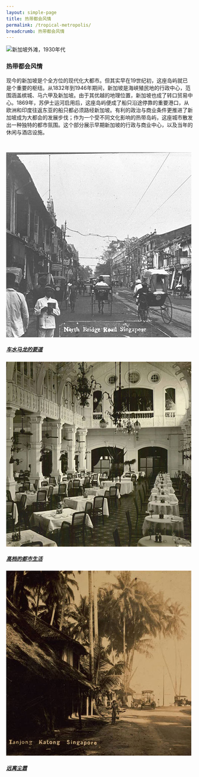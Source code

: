 ```yaml
---
layout: simple-page
title: 热带都会风情
permalink: /tropical-metropolis/
breadcrumb: 热带都会风情
---
```

![新加坡外滩，1930年代](/images/tropical-metropolis-banner-2.jpg)
### **热带都会风情**

现今的新加坡是个全方位的现代化大都市。但其实早在19世纪初，这座岛屿就已是个重要的枢纽。从1832年到1946年期间，新加坡是海峡殖民地的行政中心，范围涵盖槟城、马六甲及新加坡。由于其优越的地理位置，新加坡也成了转口贸易中心。1869年，苏伊士运河启用后，这座岛屿便成了船只沿途停靠的重要港口，从欧洲和印度往返东亚的船只都必须路经新加坡。有利的政治与商业条件更推进了新加坡成为大都会的发展步伐；作为一个受不同文化影响的热带岛屿，这座城市散发出一种独特的都市氛围。这个部分展示早期新加坡的行政与商业中心，以及当年的休闲与酒店设施。

<p>&nbsp;</p>

<div class="type-two box-hov-style">
	<div class="row is-multiline">
		<div class="col is-one-third-desktop is-one-third-tablet">
			<a href="/tropical-metropolis/the-earliest-thoroughfares/">
				<img src="/images/The-Earliest-Thoroughfares-Boxed.jpg" alt="Tropical Metropolis - The Earliest Thoroughfares" class="project-image">
			<div class="project-card">
				<div class="project-title margin--bottom--xs">
					<h5><b>车水马龙的要道</b></h5>
				</div>
			</div>
			</a>
		</div>
		<div class="col is-one-third-desktop is-one-third-tablet">
			<a href="/tropical-metropolis/high-life-in-the-city/" class="project-link">
				<img src="/images/High-Life-in-the-City-Boxed.jpg" alt="Tropical Metropolis - High Life in the City" class="project-image">
			<div class="project-card">
				<div class="project-title margin--bottom--xs">
					<h5><b>高档的都市生活</b></h5>
				</div>
			</div>
			</a>
		</div>
		<div class="col is-one-third-desktop is-one-third-tablet">
			<a href="/tropical-metropolis/away-from-the-bustle" class="project-link">
				<img src="/images/Away-from-the-Bustle-Boxed.jpg" alt="Brunei: A Country Profile" class="project-image">
			<div class="project-card">
				<div class="project-title margin--bottom--xs">
					<h5><b>远离尘嚣</b></h5>
				</div>
			</div>
			</a>
		</div>
	</div>
</div>


